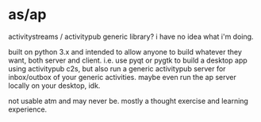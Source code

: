 # as/ap

activitystreams / activitypub generic library? i have no idea what i'm doing.

built on python 3.x and intended to allow anyone to build whatever they want, both server and client. i.e. use pyqt or pygtk to build a desktop app using activitypub c2s, but also run a generic activitypub server for inbox/outbox of your generic activities. maybe even run the ap server locally on your desktop, idk.

not usable atm and may never be. mostly a thought exercise and learning experience.